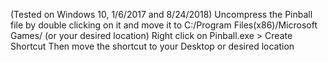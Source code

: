 (Tested on Windows 10, 1/6/2017 and 8/24/2018)
Uncompress the Pinball file by double clicking on it and move it to C:/Program Files(x86)/Microsoft Games/ (or your desired location)
Right click on Pinball.exe > Create Shortcut 
Then move the shortcut to your Desktop or desired location
